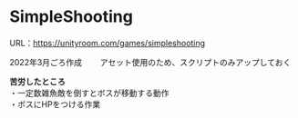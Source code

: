 # SimpleShooting
URL：https://unityroom.com/games/simpleshooting  

2022年3月ごろ作成　　
アセット使用のため、スクリプトのみアップしておく  

**苦労したところ**  
・一定数雑魚敵を倒すとボスが移動する動作  
・ボスにHPをつける作業  
